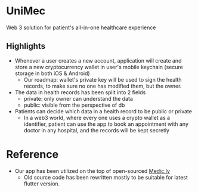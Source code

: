 # UniMec
Web 3 solution for patient's all-in-one healthcare experience

## Highlights
- Whenever a user creates a new account, application will create and store a new cryptocurrency wallet in user's mobile keychain (secure storage in both iOS & Android)
  - Our roadmap: wallet's private key will be used to sign the health records, to make sure no one has modified them, but the owner.
- The data in health records has been split into 2 fields
  - private: only owner can understand the data
  - public: visible from the perspective of db
- Patients can decide which data in a health record to be public or private
  - In a web3 world, where every one uses a crypto wallet as a identifier, patient can use the app to book an appointment with any doctor in any hospital, and the records will be kept secretly

# Reference
- Our app has been utilized on the top of open-sourced [Medic.ly](https://github.com/dc-exe/Health_and_Doctor_Appointment)
  - Old source code has been rewritten mostly to be suitable for latest flutter version.
